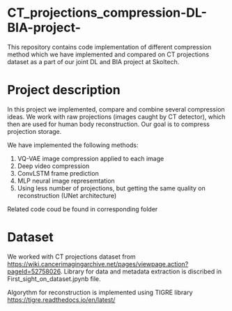 # CT_projections_compression-DL-BIA-project-
This repository contains code implementation of different compression method which we have implemented and compared on CT projections dataset as a part of our joint DL and BIA project at Skoltech.

# Project description
In this project we implemented, compare and combine several compression ideas.
We work with raw projections (images caught by CT detector), which then are used for human body reconstruction. Our goal is to compress projection storage.

We have implemented the following methods:
1) VQ-VAE image compression applied to each image
2) Deep video compression
3) ConvLSTM frame prediction
4) MLP neural image represemtation
5) Using less number of projections, but getting the same quality on reconstruction (UNet architecture)

Related code coud be found in corresponding folder

# Dataset

We worked with CT projections dataset from https://wiki.cancerimagingarchive.net/pages/viewpage.action?pageId=52758026. Library for data and metadata extraction is discribed in First_sight_on_dataset.jpynb file. 

Algorythm for reconstruction is implemented using TIGRE library https://tigre.readthedocs.io/en/latest/
